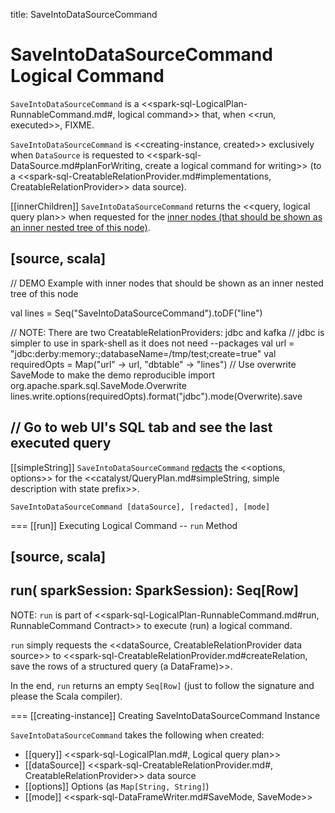 title: SaveIntoDataSourceCommand

# SaveIntoDataSourceCommand Logical Command

`SaveIntoDataSourceCommand` is a <<spark-sql-LogicalPlan-RunnableCommand.md#, logical command>> that, when <<run, executed>>, FIXME.

`SaveIntoDataSourceCommand` is <<creating-instance, created>> exclusively when `DataSource` is requested to <<spark-sql-DataSource.md#planForWriting, create a logical command for writing>> (to a <<spark-sql-CreatableRelationProvider.md#implementations, CreatableRelationProvider>> data source).

[[innerChildren]]
`SaveIntoDataSourceCommand` returns the <<query, logical query plan>> when requested for the [inner nodes (that should be shown as an inner nested tree of this node)](../catalyst/TreeNode.md#innerChildren).

[source, scala]
----
// DEMO Example with inner nodes that should be shown as an inner nested tree of this node

val lines = Seq("SaveIntoDataSourceCommand").toDF("line")

// NOTE: There are two CreatableRelationProviders: jdbc and kafka
// jdbc is simpler to use in spark-shell as it does not need --packages
val url = "jdbc:derby:memory:;databaseName=/tmp/test;create=true"
val requiredOpts = Map("url" -> url, "dbtable" -> "lines")
// Use overwrite SaveMode to make the demo reproducible
import org.apache.spark.sql.SaveMode.Overwrite
lines.write.options(requiredOpts).format("jdbc").mode(Overwrite).save

// Go to web UI's SQL tab and see the last executed query
----

[[simpleString]]
`SaveIntoDataSourceCommand` [redacts](../SQLConf.md#redactOptions) the <<options, options>> for the <<catalyst/QueryPlan.md#simpleString, simple description with state prefix>>.

```
SaveIntoDataSourceCommand [dataSource], [redacted], [mode]
```

=== [[run]] Executing Logical Command -- `run` Method

[source, scala]
----
run(
  sparkSession: SparkSession): Seq[Row]
----

NOTE: `run` is part of <<spark-sql-LogicalPlan-RunnableCommand.md#run, RunnableCommand Contract>> to execute (run) a logical command.

`run` simply requests the <<dataSource, CreatableRelationProvider data source>> to <<spark-sql-CreatableRelationProvider.md#createRelation, save the rows of a structured query (a DataFrame)>>.

In the end, `run` returns an empty `Seq[Row]` (just to follow the signature and please the Scala compiler).

=== [[creating-instance]] Creating SaveIntoDataSourceCommand Instance

`SaveIntoDataSourceCommand` takes the following when created:

* [[query]] <<spark-sql-LogicalPlan.md#, Logical query plan>>
* [[dataSource]] <<spark-sql-CreatableRelationProvider.md#, CreatableRelationProvider>> data source
* [[options]] Options (as `Map[String, String]`)
* [[mode]] <<spark-sql-DataFrameWriter.md#SaveMode, SaveMode>>
